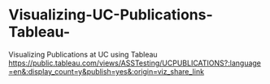 # Visualizing-UC-Publications-Tableau-
Visualizing Publications at UC using Tableau
https://public.tableau.com/views/ASSTesting/UCPUBLICATIONS?:language=en&:display_count=y&publish=yes&:origin=viz_share_link


